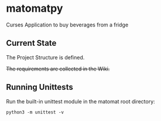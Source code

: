 # matomatpy

Curses Application to buy beverages from a fridge

## Current State

The Project Structure is defined.

~~The requirements are collected in the Wiki.~~

## Running Unittests

Run the built-in unittest module in the matomat root directory: 

    python3 -m unittest -v
    

